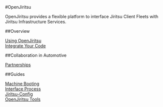 #OpenJiritsu

OpenJiritsu provides a flexible platform to interface Jiritsu Client Fleets with Jiritsu Infrastructure Services.

##Overview

[Using OpenJiritsu](documentation/using-openjiritsu.md)    
[Integrate Your Code](documentation/code-integration.md)  

##Collaboration in Automotive

[Partnerships](documentation/partnerships.md)

##Guides

[Machine Booting](documentation/machine-booting.md)  
[Interface Process](documentation/interface-process.md)  
[Jiritsu-Config](documentation/jiritsu-config.md)  
[OpenJiritsu Tools](documentation/openjiritsu-tools.md)   





